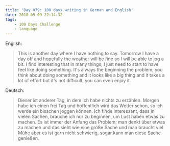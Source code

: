 ```yaml
---
title: 'Day 079: 100 days writing in German and English'
date: 2018-05-09 22:14:32
tags:
    - 100 Days Challenge
    - language
---
```

English:
> This is another day where I have nothing to say. Tomorrow I have a day off and hopefully the weather will be fine so I will be able to jog a bit. I find interesting that in many things, I just need to start to have feel like doing something. It's always the beginning the problem; you think about doing something and it looks like a big thing and it takes a lot of effort but it's not difficult, you can even enjoy it.

Deutsch:
> Dieser ist anderer Tag, in dem ich habe nichts zu erzählen. Morgen habe ich einen frei Tag und hoffentlich wird das Wetter schon, so ich werde ein bisschen joggen können. Ich finde interessant, dass in vielen Sachen, brauche ich nur zu beginnen, um Lust haben etwas zu machen. Es ist immer der Anfang das Problem; man denkt über etwas zu machen und das sieht wie eine größe Sache und man braucht viel Mühe aber es ist garn nicht schwierig, sogar kann man diese Sache genießen.